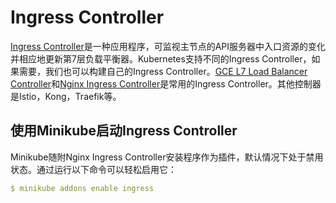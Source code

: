 # Ingress Controller

[Ingress Controller](https://kubernetes.io/docs/concepts/services-networking/ingress-controllers/)是一种应用程序，可监视主节点的API服务器中入口资源的变化并相应地更新第7层负载平衡器。Kubernetes支持不同的Ingress Controller，如果需要，我们也可以构建自己的Ingress Controller。[GCE L7 Load Balancer Controller](https://github.com/kubernetes/ingress-gce/blob/master/README.md)和[Nginx Ingress Controller](https://github.com/kubernetes/ingress-gce/blob/master/README.md)是常用的Ingress Controller。其他控制器是Istio，Kong，Traefik等。

## 使用Minikube启动Ingress Controller

Minikube随附Nginx Ingress Controller安装程序作为插件，默认情况下处于禁用状态。通过运行以下命令可以轻松启用它：

```yaml
$ minikube addons enable ingress
```

